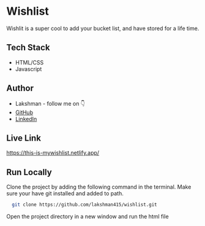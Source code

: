 
# Wishlist

Wishlit is a super cool to add your bucket list, and have stored for a life time.


## Tech Stack

- HTML/CSS
- Javascript


## Author

-   Lakshman - follow me on 👇
-   [GitHub](https://www.github.com/lakshman415)
-   [LinkedIn](https://www.linkedin.com/in/lakshman415/)


## Live Link

https://this-is-mywishlist.netlify.app/


## Run Locally

Clone the project by adding the following command in the terminal.
Make sure your have git installed and added to path.

```bash
  git clone https://github.com/lakshman415/wishlist.git
```

Open the project directory in a new window and run the html file

